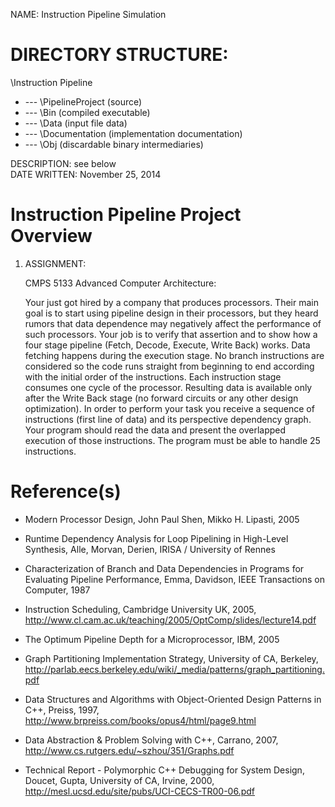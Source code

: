 NAME:     Instruction Pipeline Simulation

DIRECTORY STRUCTURE: 
=======================================================================
\Instruction Pipeline
+ --- \PipelineProject  (source)
+ --- \Bin              (compiled executable)
+ --- \Data             (input file data)
+ --- \Documentation    (implementation documentation)
+ --- \Obj              (discardable binary intermediaries)

DESCRIPTION:         see below  
DATE WRITTEN:        November 25, 2014  

Instruction Pipeline Project Overview
========================================================================

1.   ASSIGNMENT:

     CMPS 5133 Advanced Computer Architecture:
 
     Your just got hired by a company that produces processors. Their main goal is 
     to start using pipeline design in their processors, but they heard rumors that 
     data dependence may negatively affect the performance of such processors. Your 
     job is to verify that assertion and to show how a four stage pipeline (Fetch, 
     Decode, Execute, Write Back) works. Data fetching happens during the execution 
     stage. No branch instructions are considered so the code runs straight from 
     beginning to end according with the initial order of the instructions. Each 
     instruction stage consumes one cycle of the processor. Resulting data is available 
     only after the Write Back stage (no forward circuits or any other design optimization). 
     In order to perform your task you receive a sequence of instructions (first 
     line of data) and its perspective dependency graph. Your program should read 
     the data and present the overlapped execution of those instructions. The program 
     must be able to handle 25 instructions.
     
Reference(s)
============================================================================
  * Modern Processor Design, John Paul Shen, Mikko H. Lipasti, 2005
  
  * Runtime Dependency Analysis for Loop Pipelining in High-Level Synthesis,
    Alle, Morvan, Derien, IRISA / University of Rennes
    
  * Characterization of Branch and Data Dependencies in Programs for Evaluating 
    Pipeline Performance, Emma, Davidson, IEEE Transactions on Computer, 1987
    
  * Instruction Scheduling, Cambridge University UK, 2005, 
    http://www.cl.cam.ac.uk/teaching/2005/OptComp/slides/lecture14.pdf
   
  * The Optimum Pipeline Depth for a Microprocessor, IBM, 2005
 
  * Graph Partitioning Implementation Strategy, University of CA, Berkeley,
    http://parlab.eecs.berkeley.edu/wiki/_media/patterns/graph_partitioning.pdf
   
  * Data Structures and Algorithms with Object-Oriented Design Patterns in C++,
    Preiss, 1997, http://www.brpreiss.com/books/opus4/html/page9.html
   
  * Data Abstraction & Problem Solving with C++, Carrano, 2007,
    http://www.cs.rutgers.edu/~szhou/351/Graphs.pdf
 
  * Technical Report - Polymorphic C++ Debugging for System Design, Doucet, Gupta, 
    University of CA, Irvine, 2000, http://mesl.ucsd.edu/site/pubs/UCI-CECS-TR00-06.pdf
      
